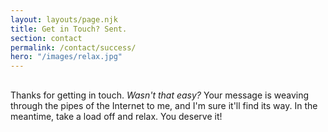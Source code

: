 ```yaml
---
layout: layouts/page.njk
title: Get in Touch? Sent.
section: contact
permalink: /contact/success/
hero: "/images/relax.jpg"
---
```


<p class="page-hed" style="margin-top: 30px;">Thanks for getting in touch. <em>Wasn't that easy?</em> Your message is weaving through the pipes of the Internet to me, and I'm sure it'll find its way. In the meantime, take a load off and relax. You deserve it!</p>
